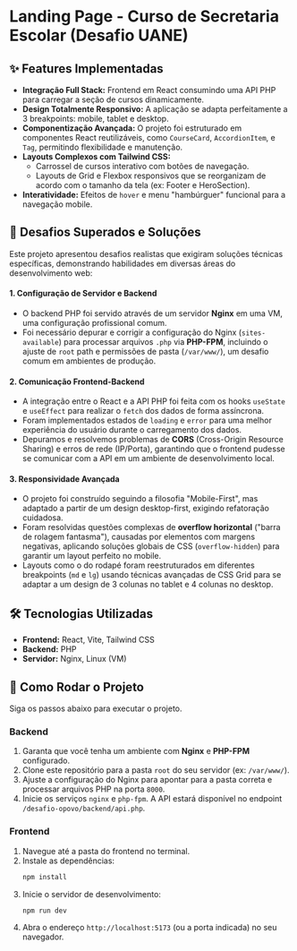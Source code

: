 # Landing Page - Curso de Secretaria Escolar (Desafio UANE)

## ✨ Features Implementadas

- **Integração Full Stack:** Frontend em React consumindo uma API PHP para carregar a seção de cursos dinamicamente.
- **Design Totalmente Responsivo:** A aplicação se adapta perfeitamente a 3 breakpoints: mobile, tablet e desktop.
- **Componentização Avançada:** O projeto foi estruturado em componentes React reutilizáveis, como `CourseCard`, `AccordionItem`, e `Tag`, permitindo flexibilidade e manutenção.
- **Layouts Complexos com Tailwind CSS:**
  - Carrossel de cursos interativo com botões de navegação.
  - Layouts de Grid e Flexbox responsivos que se reorganizam de acordo com o tamanho da tela (ex: Footer e HeroSection).
- **Interatividade:** Efeitos de `hover` e menu "hambúrguer" funcional para a navegação mobile.

## 🚀 Desafios Superados e Soluções

Este projeto apresentou desafios realistas que exigiram soluções técnicas específicas, demonstrando habilidades em diversas áreas do desenvolvimento web:

#### 1. **Configuração de Servidor e Backend**
- O backend PHP foi servido através de um servidor **Nginx** em uma VM, uma configuração profissional comum.
- Foi necessário depurar e corrigir a configuração do Nginx (`sites-available`) para processar arquivos `.php` via **PHP-FPM**, incluindo o ajuste de `root` path e permissões de pasta (`/var/www/`), um desafio comum em ambientes de produção.

#### 2. **Comunicação Frontend-Backend**
- A integração entre o React e a API PHP foi feita com os hooks `useState` e `useEffect` para realizar o `fetch` dos dados de forma assíncrona.
- Foram implementados estados de `loading` e `error` para uma melhor experiência do usuário durante o carregamento dos dados.
- Depuramos e resolvemos problemas de **CORS** (Cross-Origin Resource Sharing) e erros de rede (IP/Porta), garantindo que o frontend pudesse se comunicar com a API em um ambiente de desenvolvimento local.

#### 3. **Responsividade Avançada**
- O projeto foi construído seguindo a filosofia "Mobile-First", mas adaptado a partir de um design desktop-first, exigindo refatoração cuidadosa.
- Foram resolvidas questões complexas de **overflow horizontal** ("barra de rolagem fantasma"), causadas por elementos com margens negativas, aplicando soluções globais de CSS (`overflow-hidden`) para garantir um layout perfeito no mobile.
- Layouts como o do rodapé foram reestruturados em diferentes breakpoints (`md` e `lg`) usando técnicas avançadas de CSS Grid para se adaptar a um design de 3 colunas no tablet e 4 colunas no desktop.

## 🛠️ Tecnologias Utilizadas

- **Frontend:** React, Vite, Tailwind CSS
- **Backend:** PHP
- **Servidor:** Nginx, Linux (VM)

## 🏁 Como Rodar o Projeto

Siga os passos abaixo para executar o projeto.

### Backend

1.  Garanta que você tenha um ambiente com **Nginx** e **PHP-FPM** configurado.
2.  Clone este repositório para a pasta `root` do seu servidor (ex: `/var/www/`).
3.  Ajuste a configuração do Nginx para apontar para a pasta correta e processar arquivos PHP na porta `8000`.
4.  Inicie os serviços `nginx` e `php-fpm`. A API estará disponível no endpoint `/desafio-opovo/backend/api.php`.

### Frontend

1.  Navegue até a pasta do frontend no terminal.
2.  Instale as dependências:
    ```bash
    npm install
    ```
3.  Inicie o servidor de desenvolvimento:
    ```bash
    npm run dev
    ```
4.  Abra o endereço `http://localhost:5173` (ou a porta indicada) no seu navegador.
